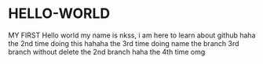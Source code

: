 # HELLO-WORLD
MY FIRST Hello world 
my name is nkss, i am here to learn about github haha
the 2nd time doing this hahaha
the 3rd time doing name the branch 3rd branch without delete the 2nd branch haha
the 4th time omg 
